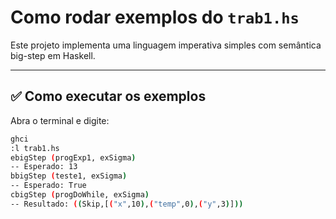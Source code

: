 # Como rodar exemplos do `trab1.hs`

Este projeto implementa uma linguagem imperativa simples com semântica big-step em Haskell.

---

## ✅ Como executar os exemplos

Abra o terminal e digite:

```bash
ghci
:l trab1.hs
ebigStep (progExp1, exSigma)
-- Esperado: 13
bbigStep (teste1, exSigma)
-- Esperado: True
cbigStep (progDoWhile, exSigma)
-- Resultado: ((Skip,[("x",10),("temp",0),("y",3)]))
